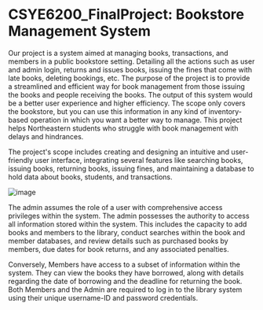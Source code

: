 # CSYE6200_FinalProject: Bookstore Management System

Our project is a system aimed at managing books, transactions, and members in a public bookstore setting. Detailing all the actions such as user and admin login, returns and issues books, issuing the fines that come with late books, deleting bookings, etc. The purpose of the project is to provide a streamlined and efficient way for book management from those issuing the books and people receiving the books. The output of this system would be a better user experience and higher efficiency. The scope only covers the bookstore, but you can use this information in any kind of inventory-based operation in which you want a better way to manage. This project helps Northeastern students who struggle with book management with delays and hindrances. 

The project's scope includes creating and designing an intuitive and user-friendly user interface, integrating several features like searching books, issuing books, returning books, issuing fines, and maintaining a database to hold data about books, students, and transactions.

![image](https://github.com/girish-Pillai/CSYE6200_FinalProject_WeTried/assets/98634040/e52d862f-a568-4993-83bf-658a6b408de1)

The admin assumes the role of a user with comprehensive access privileges within the system. The admin possesses the authority to access all information stored within the system. This includes the capacity to add books and members to the library, conduct searches within the book and member databases, and review details such as purchased books by members, due dates for book returns, and any associated penalties.

Conversely, Members have access to a subset of information within the system. They can view the books they have borrowed, along with details regarding the date of borrowing and the deadline for returning the book. Both Members and the Admin are required to log in to the library system using their unique username-ID and password credentials.


